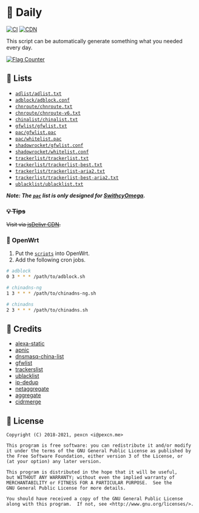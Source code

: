 # 📅 Daily

[![CI](https://github.com/pexcn/daily/workflows/CI/badge.svg)](https://github.com/pexcn/daily/actions)
[![CDN](https://data.jsdelivr.com/v1/package/gh/pexcn/daily/badge/day)](https://cdn.jsdelivr.net/gh/pexcn/daily@gh-pages/)

This script can be automatically generate something what you needed every day.

[![Flag Counter](https://s04.flagcounter.com/countxl/jtlp/bg_FFFFFF/txt_000000/border_CCCCCC/columns_2/maxflags_10/viewers_3/labels_1/pageviews_1/flags_0/percent_0/)](https://info.flagcounter.com/jtlp)

## 🍭 Lists

- [`adlist/adlist.txt`](https://raw.githubusercontent.com/pexcn/daily/gh-pages/adlist/adlist.txt)
- [`adblock/adblock.conf`](https://raw.githubusercontent.com/pexcn/daily/gh-pages/adblock/adblock.conf)
- [`chnroute/chnroute.txt`](https://raw.githubusercontent.com/pexcn/daily/gh-pages/chnroute/chnroute.txt)
- [`chnroute/chnroute-v6.txt`](https://raw.githubusercontent.com/pexcn/daily/gh-pages/chnroute/chnroute-v6.txt)
- [`chinalist/chinalist.txt`](https://raw.githubusercontent.com/pexcn/daily/gh-pages/chinalist/chinalist.txt)
- [`gfwlist/gfwlist.txt`](https://raw.githubusercontent.com/pexcn/daily/gh-pages/gfwlist/gfwlist.txt)
- [`pac/gfwlist.pac`](https://raw.githubusercontent.com/pexcn/daily/gh-pages/pac/gfwlist.pac)
- [`pac/whitelist.pac`](https://raw.githubusercontent.com/pexcn/daily/gh-pages/pac/whitelist.pac)
- [`shadowrocket/gfwlist.conf`](https://raw.githubusercontent.com/pexcn/daily/gh-pages/shadowrocket/gfwlist.conf)
- [`shadowrocket/whitelist.conf`](https://raw.githubusercontent.com/pexcn/daily/gh-pages/shadowrocket/whitelist.conf)
- [`trackerlist/trackerlist.txt`](https://raw.githubusercontent.com/pexcn/daily/gh-pages/trackerlist/trackerlist.txt)
- [`trackerlist/trackerlist-best.txt`](https://raw.githubusercontent.com/pexcn/daily/gh-pages/trackerlist/trackerlist-best.txt)
- [`trackerlist/trackerlist-aria2.txt`](https://raw.githubusercontent.com/pexcn/daily/gh-pages/trackerlist/trackerlist-aria2.txt)
- [`trackerlist/trackerlist-best-aria2.txt`](https://raw.githubusercontent.com/pexcn/daily/gh-pages/trackerlist/trackerlist-best-aria2.txt)
- [`ublacklist/ublacklist.txt`](https://raw.githubusercontent.com/pexcn/daily/gh-pages/ublacklist/ublacklist.txt)

***Note: The [`pac`](https://github.com/pexcn/daily/tree/gh-pages/pac) list is only designed for [SwithcyOmega](https://github.com/FelisCatus/SwitchyOmega).***

### ~~💡 Tips~~

~~Visit via [jsDelivr CDN](https://cdn.jsdelivr.net/gh/pexcn/daily@gh-pages/).~~

### 📡 OpenWrt

1. Put the [`scripts`](openwrt) into OpenWrt.
2. Add the following cron jobs.

```bash
# adblock
0 3 * * * /path/to/adblock.sh

# chinadns-ng
1 3 * * * /path/to/chinadns-ng.sh

# chinadns
2 3 * * * /path/to/chinadns.sh
```

## 🙌 Credits

- [alexa-static](https://s3.amazonaws.com/alexa-static/top-1m.csv.zip)
- [apnic](https://ftp.apnic.net/apnic/stats/apnic/delegated-apnic-latest)
- [dnsmasq-china-list](https://github.com/felixonmars/dnsmasq-china-list)
- [gfwlist](https://github.com/gfwlist/gfwlist)
- [trackerslist](https://github.com/ngosang/trackerslist)
- [ublacklist](https://github.com/pexcn/ublacklist)
- [ip-dedup](https://github.com/dywisor/ip-dedup)
- [netaggregate](https://github.com/afpd/netaggregate)
- [aggregate](https://ftp.isc.org/isc/aggregate/)
- [cidrmerge](http://cidrmerge.sourceforge.net)

## 📝 License

```
Copyright (C) 2018-2021, pexcn <i@pexcn.me>

This program is free software: you can redistribute it and/or modify
it under the terms of the GNU General Public License as published by
the Free Software Foundation, either version 3 of the License, or
(at your option) any later version.

This program is distributed in the hope that it will be useful,
but WITHOUT ANY WARRANTY; without even the implied warranty of
MERCHANTABILITY or FITNESS FOR A PARTICULAR PURPOSE.  See the
GNU General Public License for more details.

You should have received a copy of the GNU General Public License
along with this program.  If not, see <http://www.gnu.org/licenses/>.
```
